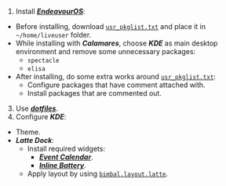 1. Install [**_EndeavourOS_**](https://endeavouros.com/):

- Before installing, download [`usr_pkglist.txt`](./usr_pkglist.txt) and place it in `~/home/liveuser` folder.
- While installing with **_Calamares_**, choose **_KDE_** as main desktop environment and remove some unnecessary packages:
  - `spectacle`
  - `elisa`
- After installing, do some extra works around [`usr_pkglist.txt`](./usr_pkglist.txt):
  - Configure packages that have comment attached with.
  - Install packages that are commented out.

3. Use [**_dotfiles_**](https://github.com/vuong-cuong-phoenix/dotfiles).
4. Configure **_KDE_**:

- Theme.
- **_Latte Dock_**:
  - Install required widgets:
    - [**_Event Calendar_**](https://store.kde.org/p/998901).
    - [**_Inline Battery_**](https://store.kde.org/p/1402942).
  - Apply layout by using [`bimbal.layout.latte`](./phoenix.layout.latte).
